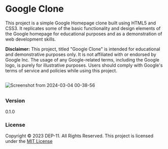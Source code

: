 # Google Clone
This project is a simple Google Homepage clone built using HTML5 and CSS3. It replicates some of the basic functionality and design elements of the Google homepage for educational purposes and as a demonstration of web development skills.

**Disclaimer:** This project, titled "Google Clone" is intended for educational and demonstrative purposes only. It is not affiliated with or endorsed by Google Inc. The usage of any Google-related terms, including the Google logo, is purely for illustrative purposes. Users should comply with Google's terms of service and policies while using this project.
##
![Screenshot from 2024-03-04 00-38-56](https://github.com/Nadeesha-Wanasinghe/google-clone/assets/135862088/db80a19c-2da2-4993-af81-9945de0c797a)
##
### Version
0.1.0

### License
Copyright &copy; 2023 DEP-11. All Rights Reserved.
This project is licensed under the [MIT License](LICENSE.txt)
